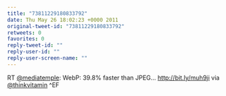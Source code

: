 ```yaml
---
title: "73811229180833792"
date: Thu May 26 18:02:23 +0000 2011
original-tweet-id: "73811229180833792"
retweets: 0
favorites: 0
reply-tweet-id: ""
reply-user-id: ""
reply-user-screen-name: ""
---
```

RT <a href="https://twitter.com/mediatemple">@mediatemple</a>: WebP: 39.8% faster than JPEG... http://bit.ly/muh9ji via <a href="https://twitter.com/thinkvitamin">@thinkvitamin</a> ^EF
